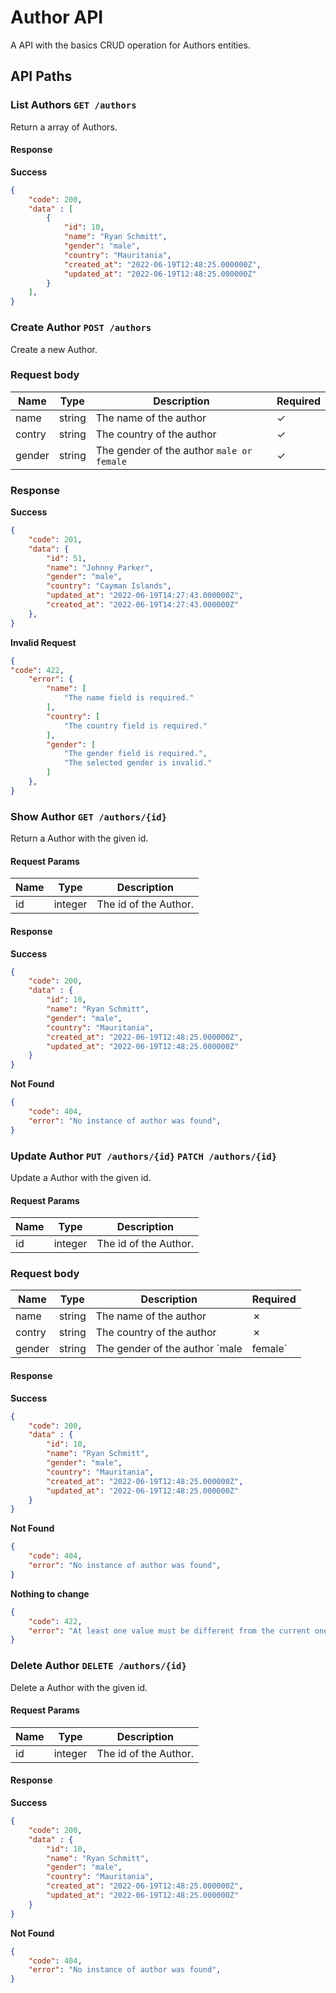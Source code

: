 # Author API

A API with the basics CRUD operation for Authors entities.

## API Paths

### List Authors `GET /authors`
Return a array of Authors.

#### Response 

**Success**
```json
{
    "code": 200,
    "data" : [
        {
            "id": 10,
            "name": "Ryan Schmitt",
            "gender": "male",
            "country": "Mauritania",
            "created_at": "2022-06-19T12:48:25.000000Z",
            "updated_at": "2022-06-19T12:48:25.000000Z"
        }
    ],  
}
```

### Create Author `POST /authors`
Create a new Author.

### Request body

Name | Type | Description | Required 
-----|------|-------------|----------
name | string | The name of the author | &#x2713;
contry | string | The country of the author | &#x2713;
gender | string | The gender of the author `male or female` | &#x2713;

### Response

**Success**
```json
{
    "code": 201,
	"data": {
		"id": 51,
		"name": "Johnny Parker",
		"gender": "male",
		"country": "Cayman Islands",
		"updated_at": "2022-06-19T14:27:43.000000Z",
		"created_at": "2022-06-19T14:27:43.000000Z"
	},
}
```

**Invalid Request**
```json
{
"code": 422,
    "error": {
        "name": [
            "The name field is required."
        ],
        "country": [
            "The country field is required."
        ],
        "gender": [
            "The gender field is required.",
            "The selected gender is invalid."
        ]
    },
}
```

### Show Author `GET /authors/{id}`
Return a Author with the given id.

#### Request Params

Name | Type | Description 
-----|------|-------------
id   | integer | The id of the Author.

#### Response

**Success**
```json
{
    "code": 200,
    "data" : {
        "id": 10,
        "name": "Ryan Schmitt",
        "gender": "male",
        "country": "Mauritania",
        "created_at": "2022-06-19T12:48:25.000000Z",
        "updated_at": "2022-06-19T12:48:25.000000Z"
    }  
}
```

**Not Found**
```json
{
    "code": 404,
    "error": "No instance of author was found",
}
```

### Update Author `PUT /authors/{id}` `PATCH /authors/{id}`

Update a Author with the given id.

#### Request Params

Name | Type | Description 
-----|------|-------------
id   | integer | The id of the Author.

### Request body

Name | Type | Description | Required 
-----|------|-------------|----------
name | string | The name of the author | &#x2717;
contry | string | The country of the author | &#x2717;
gender | string | The gender of the author `male | female` | &#x2717;

#### Response

**Success**
```json
{
    "code": 200,
    "data" : {
        "id": 10,
        "name": "Ryan Schmitt",
        "gender": "male",
        "country": "Mauritania",
        "created_at": "2022-06-19T12:48:25.000000Z",
        "updated_at": "2022-06-19T12:48:25.000000Z"
    }  
}
```

**Not Found**
```json
{
    "code": 404,
    "error": "No instance of author was found",
}
```

**Nothing to change**
```json
{
    "code": 422,
    "error": "At least one value must be different from the current one",
}
```

### Delete Author `DELETE /authors/{id}`

Delete a Author with the given id.

#### Request Params

Name | Type | Description 
-----|------|-------------
id   | integer | The id of the Author.

#### Response

**Success**
```json
{
    "code": 200,
    "data" : {
        "id": 10,
        "name": "Ryan Schmitt",
        "gender": "male",
        "country": "Mauritania",
        "created_at": "2022-06-19T12:48:25.000000Z",
        "updated_at": "2022-06-19T12:48:25.000000Z"
    }  
}
```

**Not Found**
```json
{
    "code": 404,
    "error": "No instance of author was found",
}
```
